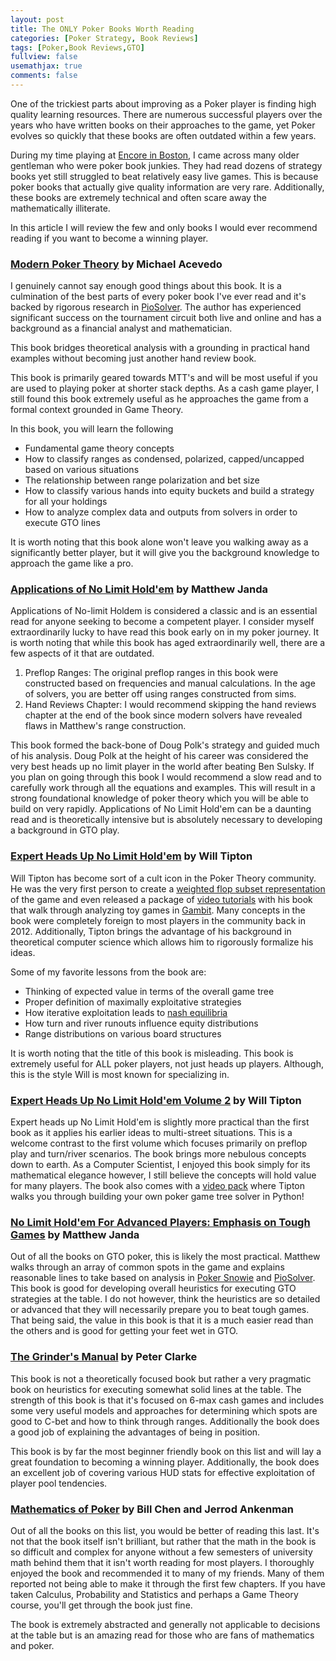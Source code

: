 ```yaml
---
layout: post
title: The ONLY Poker Books Worth Reading
categories: [Poker Strategy, Book Reviews]
tags: [Poker,Book Reviews,GTO]
fullview: false
usemathjax: true
comments: false
---
```


One of the trickiest parts about improving as a Poker player is finding high quality learning resources. There are numerous successful players over the years who have written books on their approaches to the game, yet Poker evolves so quickly that these books are often outdated within a few years. 

During my time playing at [Encore in Boston](https://www.encorebostonharbor.com/), I came across many older gentleman who were poker book junkies. They had read dozens of strategy books yet still struggled to beat relatively easy live games. This is because poker books that actually give quality information are very rare. Additionally, these books are extremely technical and often scare away the mathematically illiterate.

In this article I will review the few and only books I would ever recommend reading if you want to become a winning player.

### [Modern Poker Theory](https://www.amazon.com/Modern-Poker-Theory-unbeatable-principles/dp/1909457892) by Michael Acevedo 

I genuinely cannot say enough good things about this book. It is a culmination of the best parts of every poker book I've ever read and it's backed by rigorous research in [PioSolver](https://www.piosolver.com/). The author has experienced significant success on the tournament circuit both live and online and has a background as a financial analyst and mathematician.

This book bridges theoretical analysis with a grounding in practical hand examples without becoming just another hand review book.

This book is primarily geared towards MTT's and will be most useful if you are used to playing poker at shorter stack depths. As a cash game player, I still found this book extremely useful as he approaches the game from a formal context grounded in Game Theory.

In this book, you will learn the following

- Fundamental game theory concepts
- How to classify ranges as condensed, polarized, capped/uncapped based on various situations
- The relationship between range polarization and bet size
- How to classify various hands into equity buckets and build a strategy for all your holdings
- How to analyze complex data and outputs from solvers in order to execute GTO lines

It is worth noting that this book alone won't leave you walking away as a significantly better player, but it will give you the background knowledge to approach the game like a pro.

### [Applications of No Limit Hold'em](https://www.amazon.com/Applications-No-Limit-Hold-Matthew-Janda/dp/1880685558/ref=sr_1_1?dchild=1&keywords=applications+of+no+limit+holdem&qid=1605807752&s=books&sr=1-1) by Matthew Janda

Applications of No-limit Holdem is considered a classic and is an essential read for anyone seeking to become a competent player. I consider myself extraordinarily lucky to have read this book early on in my poker journey. It is worth noting that while this book has aged extraordinarily well, there are a few aspects of it that are outdated.

1. Preflop Ranges: The original preflop ranges in this book were constructed based on frequencies and manual calculations. In the age of solvers, you are better off using ranges constructed from sims.
2. Hand Reviews Chapter: I would recommend skipping the hand reviews chapter at the end of the book since modern solvers have revealed flaws in Matthew's range construction.

This book formed the back-bone of Doug Polk's strategy and guided much of his analysis. Doug Polk at the height of his career was considered the very best heads up no limit player in the world after beating Ben Sulsky. If you plan on going through this book I would recommend a slow read and to carefully work through all the equations and examples. This will result in a strong foundational knowledge of poker theory which you will be able to build on very rapidly. Applications of No Limit Hold'em can be a daunting read and is theoretically intensive but is absolutely necessary to developing a background in GTO play.

###  [Expert Heads Up No Limit Hold'em](https://www.amazon.com/Expert-Heads-Limit-Holdem-Exploitative/dp/1904468942/ref=sr_1_1?dchild=1&keywords=expert+heads+up+no+limit+hold%27em&qid=1605809356&s=books&sr=1-1) by Will Tipton

Will Tipton has become sort of a cult icon in the Poker Theory community. He was the very first person to create a [weighted flop subset representation](https://www.piosolver.com/blogs/news/62725637-choosing-a-subset-of-flops-to-represent-the-whole-game) of the game and even released a package of [video tutorials](https://husng.com/content/will-tipton-video-pack-0) with his book that walk through analyzing toy games in [Gambit](gambit-project.org/). Many concepts in the book were completely foreign to most players in the community back in 2012. Additionally, Tipton brings the advantage of his background in theoretical computer science which allows him to rigorously formalize his ideas. 

Some of my favorite lessons from the book are:

- Thinking of expected value in terms of the overall game tree
- Proper definition of maximally exploitative strategies
- How iterative exploitation leads to [nash equilibria](https://en.wikipedia.org/wiki/Nash_equilibrium)
- How turn and river runouts influence equity distributions
- Range distributions on various board structures

It is worth noting that the title of this book is misleading. This book is extremely useful for ALL poker players, not just heads up players. Although, this is the style Will is most known for specializing in.

### [Expert Heads Up No Limit Hold'em Volume 2](https://www.amazon.com/Expert-Heads-Limit-Holdem-Play/dp/1909457035/ref=sr_1_3?crid=3MW6AB8TPNCVS&dchild=1&keywords=expert+heads+up+no+limit+hold%27em&qid=1605810277&sprefix=expert+heads+up+no+limi%2Caps%2C164&sr=8-3) by Will Tipton

Expert heads up No Limit Hold'em is slightly more practical than the first book as it applies his earlier ideas to multi-street situations. This is a welcome contrast to the first volume which focuses primarily on preflop play and turn/river scenarios. The book brings more nebulous concepts down to earth. As a Computer Scientist, I enjoyed this book simply for its mathematical elegance however, I still believe the concepts will hold value for many players. The book also comes with a [video pack](https://www.dandbpoker.com/video/experthunlhe) where Tipton walks you through building your own poker game tree solver in Python!

### [No Limit Hold'em For Advanced Players: Emphasis on Tough Games](https://www.amazon.com/No-Limit-Hold-em-Advanced-Players/dp/1880685590/ref=sr_1_3?dchild=1&keywords=no+limit+holdem+for+advanced+players&qid=1605811195&sr=8-3) by Matthew Janda

Out of all the books on GTO poker, this is likely the most practical. Matthew walks through an array of common spots in the game and explains reasonable lines to take based on analysis in [Poker Snowie](https://www.pokersnowie.com/) and [PioSolver](https://www.piosolver.com/). This book is good for developing overall heuristics for executing GTO strategies at the table. I do not however, think the heuristics are so detailed or advanced that they will necessarily prepare you to beat tough games. That being said, the value in this book is that it is a much easier read than the others and is good for getting your feet wet in GTO.

### [The Grinder's Manual](https://www.amazon.com/Grinders-Manual-Complete-Course-Online-ebook/dp/B01GBFF890) by Peter Clarke

This book is not a theoretically focused book but rather a very pragmatic book on heuristics for executing somewhat solid lines at the table. The strength of this book is that it's focused on 6-max cash games and includes some very useful models and approaches for determining which spots are good to C-bet and how to think through ranges. Additionally the book does a good job of explaining the advantages of being in position.

This book is by far the most beginner friendly book on this list and will lay a great foundation to becoming a winning player. Additionally, the book does an excellent job of covering various HUD stats for effective exploitation of player pool tendencies. 

### [Mathematics of Poker](https://www.amazon.com/Mathematics-Poker-Bill-Chen/dp/1886070253/ref=sxts_sxwds-bia-wc-nc-drs1_0?cv_ct_cx=mathematics+of+poker&dchild=1&keywords=mathematics+of+poker&pd_rd_i=1886070253&pd_rd_r=d2ac7e2c-691a-4541-bcf7-9d34f317d170&pd_rd_w=cNto7&pd_rd_wg=n10De&pf_rd_p=84ce0865-d9ca-42e3-87ed-168be8f93162&pf_rd_r=NC2KGXFY5KM339ZKVZ8R&psc=1&qid=1605811698&s=digital-text&sr=1-1-88388c6d-14b8-4f70-90f6-05ac39e80cc0) by Bill Chen and Jerrod Ankenman

Out of all the books on this list, you would be better of reading this last. It's not that the book itself isn't brilliant, but rather that the math in the book is so difficult and complex for anyone without a few semesters of university math behind them that it isn't worth reading for most players. I thoroughly enjoyed the book and recommended it to many of my friends. Many of them reported not being able to make it through the first few chapters. If you have taken Calculus, Probability and Statistics and perhaps a Game Theory course, you'll get through the book just fine. 

The book is extremely abstracted and generally not applicable to decisions at the table but is an amazing read for those who are fans of mathematics and poker.



